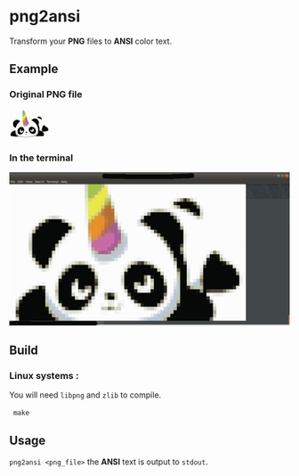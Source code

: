 # png2ansi
Transform your __PNG__ files to __ANSI__ color text.

## Example
### Original PNG file
![original](https://raw.githubusercontent.com/Theomat/png2ansi/master/doc/uni_panda.png)
### In the terminal
![terminal](https://raw.githubusercontent.com/Theomat/png2ansi/master/doc/example.png)

## Build

### Linux systems :

  You will need ``libpng`` and ``zlib`` to compile.

  `` make``

## Usage

``png2ansi <png_file>``  the __ANSI__ text is output to ``stdout``.
